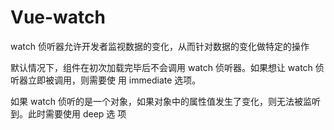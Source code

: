# Vue-watch

watch 侦听器允许开发者监视数据的变化，从而针对数据的变化做特定的操作



默认情况下，组件在初次加载完毕后不会调用 watch 侦听器。如果想让 watch 侦听器立即被调用，则需要使 用 immediate 选项。





如果 watch 侦听的是一个对象，如果对象中的属性值发生了变化，则无法被监听到。此时需要使用 deep 选 项